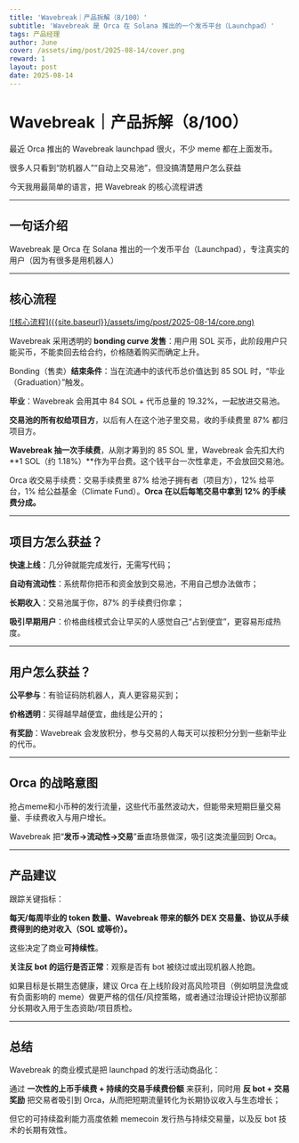 ```yaml
---
title: 'Wavebreak｜产品拆解（8/100）'
subtitle: 'Wavebreak 是 Orca 在 Solana 推出的一个发币平台（Launchpad）'
tags: 产品经理
author: June
cover: /assets/img/post/2025-08-14/cover.png
reward: 1
layout: post
date: 2025-08-14
---
```


# Wavebreak｜产品拆解（8/100）

最近 Orca 推出的 Wavebreak launchpad 很火，不少 meme 都在上面发币。

很多人只看到“防机器人”“自动上交易池”，但没搞清楚用户怎么获益

今天我用最简单的语言，把 Wavebreak 的核心流程讲透 

---

## 一句话介绍

Wavebreak 是 Orca 在 Solana 推出的一个发币平台（Launchpad），专注真实的用户（因为有很多是用机器人）

---

## 核心流程

<a data-fancybox="gallery" href="{{site.baseurl}}/assets/img/post/2025-08-14/core.png">
![核心流程]({{site.baseurl}}/assets/img/post/2025-08-14/core.png)
</a>

Wavebreak 采用透明的 **bonding curve 发售**：用户用 SOL 买币，此阶段用户只能买币，不能卖回去给合约，价格随着购买而确定上升。

Bonding（售卖）**结束条件**：当在流通中的该代币总价值达到 85 SOL 时，“毕业（Graduation）”触发。

**毕业**：Wavebreak 会用其中 84 SOL + 代币总量的 19.32%，一起放进交易池。

**交易池的所有权给项目方**，以后有人在这个池子里交易，收的手续费里 87% 都归项目方。

**Wavebreak 抽一次手续费**，从刚才筹到的 85 SOL 里，Wavebreak 会先扣大约 **1 SOL（约 1.18%）**作为平台费。这个钱平台一次性拿走，不会放回交易池。

Orca 收交易手续费：交易手续费里 87% 给池子拥有者（项目方），12% 给平台，1% 给公益基金（Climate Fund）。**Orca 在以后每笔交易中拿到 12% 的手续费分成。**

---

## 项目方怎么获益？

**快速上线**：几分钟就能完成发行，无需写代码；

**自动有流动性**：系统帮你把币和资金放到交易池，不用自己想办法做市；

**长期收入**：交易池属于你，87% 的手续费归你拿；

**吸引早期用户**：价格曲线模式会让早买的人感觉自己“占到便宜”，更容易形成热度。

---

## 用户怎么获益？

**公平参与**：有验证码防机器人，真人更容易买到；

**价格透明**：买得越早越便宜，曲线是公开的；

**有奖励**：Wavebreak 会发放积分，参与交易的人每天可以按积分分到一些新毕业的代币。

---

## Orca 的战略意图

抢占meme和小币种的发行流量，这些代币虽然波动大，但能带来短期巨量交易量、手续费收入与用户增长。

Wavebreak 把“**发币→流动性→交易**”垂直场景做深，吸引这类流量回到 Orca。

---

## 产品建议

跟踪关键指标：

**每天/每周毕业的 token 数量、Wavebreak 带来的额外 DEX 交易量、协议从手续费得到的绝对收入（SOL 或等价）。**

这些决定了商业**可持续性**。

**关注反 bot 的运行是否正常**：观察是否有 bot 被绕过或出现机器人抢跑。

如果目标是长期生态健康，建议 Orca 在上线阶段对高风险项目（例如明显洗盘或有负面影响的 meme）做更严格的信任/风控策略，或者通过治理设计把协议那部分长期收入用于生态资助/项目质检。

---

## 总结

Wavebreak 的商业模式是把 launchpad 的发行活动商品化：

通过 **一次性的上币手续费 + 持续的交易手续费份额** 来获利，同时用 **反 bot + 交易奖励** 把交易者吸引到 Orca，从而把短期流量转化为长期协议收入与生态增长；

但它的可持续盈利能力高度依赖 memecoin 发行热与持续交易量，以及反 bot 技术的长期有效性。

